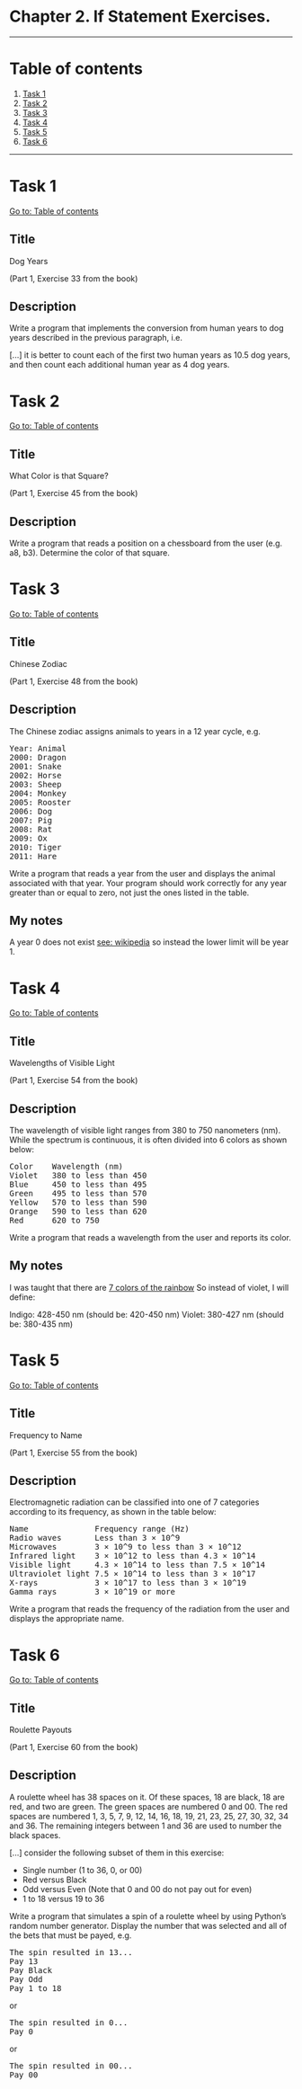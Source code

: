 # Chapter 2. If Statement Exercises.

---

# Table of contents

1. [Task 1](#task-1)
2. [Task 2](#task-2)
3. [Task 3](#task-3)
4. [Task 4](#task-4)
5. [Task 5](#task-5)
6. [Task 6](#task-6)

---

# Task 1

[Go to: Table of contents](#table-of-contents)

## Title

Dog Years

(Part 1, Exercise 33 from the book)

## Description

Write a program that implements the conversion from human years to dog years described in the previous paragraph, i.e.

[...] it is better to count each of the first two human years as 10.5 dog years, and then count each additional human year as 4 dog years.


# Task 2

[Go to: Table of contents](#table-of-contents)

## Title

What Color is that Square?

(Part 1, Exercise 45 from the book)

## Description

Write a program that reads a position on a chessboard from the user (e.g. a8, b3). Determine the color of that square.

# Task 3

[Go to: Table of contents](#table-of-contents)

## Title

Chinese Zodiac

(Part 1, Exercise 48 from the book)

## Description

The Chinese zodiac assigns animals to years in a 12 year cycle, e.g.

<pre>
Year: Animal
2000: Dragon
2001: Snake
2002: Horse
2003: Sheep
2004: Monkey
2005: Rooster
2006: Dog
2007: Pig
2008: Rat
2009: Ox
2010: Tiger
2011: Hare
</pre>

Write a program that reads a year from the user and displays the animal associated with that year. Your program should work correctly for any year greater than or equal to zero, not just the ones listed in the table.

## My notes

A year 0 does not exist [see: wikipedia](https://en.wikipedia.org/wiki/Year_zero) so instead the lower limit will be year 1.

# Task 4

[Go to: Table of contents](#table-of-contents)

## Title

Wavelengths of Visible Light

(Part 1, Exercise 54 from the book)

## Description

The wavelength of visible light ranges from 380 to 750 nanometers (nm). While the spectrum is continuous, it is often divided into 6 colors as shown below:

<pre>
Color    Wavelength (nm)
Violet   380 to less than 450
Blue     450 to less than 495
Green    495 to less than 570
Yellow   570 to less than 590
Orange   590 to less than 620
Red      620 to 750
</pre>

Write a program that reads a wavelength from the user and reports its color.

## My notes

I was taught that there are [7 colors of the rainbow](https://en.wikipedia.org/wiki/ROYGBIV)
So instead of violet, I will define:

Indigo: 428-450 nm (should be: 420-450 nm)
Violet: 380-427 nm (should be: 380-435 nm)

# Task 5

[Go to: Table of contents](#table-of-contents)

## Title

Frequency to Name

(Part 1, Exercise 55 from the book)

## Description

Electromagnetic radiation can be classified into one of 7 categories according to its frequency, as shown in the table below:

<pre>
Name              Frequency range (Hz)
Radio waves       Less than 3 × 10^9
Microwaves        3 × 10^9 to less than 3 × 10^12
Infrared light    3 × 10^12 to less than 4.3 × 10^14
Visible light     4.3 × 10^14 to less than 7.5 × 10^14
Ultraviolet light 7.5 × 10^14 to less than 3 × 10^17
X-rays            3 × 10^17 to less than 3 × 10^19
Gamma rays        3 × 10^19 or more
</pre>

Write a program that reads the frequency of the radiation from the user and displays the appropriate name.

# Task 6

[Go to: Table of contents](#table-of-contents)

## Title

Roulette Payouts

(Part 1, Exercise 60 from the book)

## Description

A roulette wheel has 38 spaces on it. Of these spaces, 18 are black, 18 are red, and two are green. The green spaces are numbered 0 and 00. The red spaces are numbered 1, 3, 5, 7, 9, 12, 14, 16, 18, 19, 21, 23, 25, 27, 30, 32, 34 and 36. The remaining integers between 1 and 36 are used to number the black spaces.

[...] consider the following subset of them in this exercise:
   + Single number (1 to 36, 0, or 00)
   + Red versus Black
   + Odd versus Even (Note that 0 and 00 do not pay out for even)
   + 1 to 18 versus 19 to 36

Write a program that simulates a spin of a roulette wheel by using Python’s random number generator. Display the number that was selected and all of the bets that must be payed, e.g.

<pre>
The spin resulted in 13...
Pay 13
Pay Black
Pay Odd
Pay 1 to 18
</pre>

or

<pre>
The spin resulted in 0...
Pay 0
</pre>

or

<pre>
The spin resulted in 00...
Pay 00
</pre>
